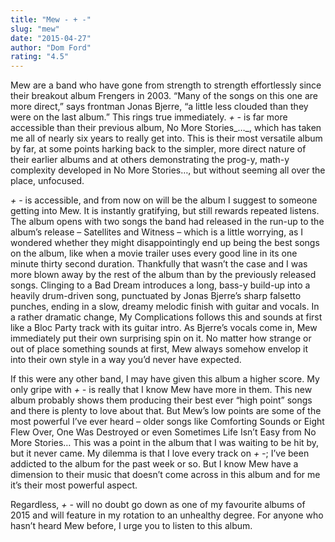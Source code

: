 ```yaml
---
title: "Mew - + -"
slug: "mew"
date: "2015-04-27"
author: "Dom Ford"
rating: "4.5"
---
```


Mew are a band who have gone from strength to strength effortlessly since their breakout album Frengers in 2003. “Many of the songs on this one are more direct,” says frontman Jonas Bjerre, “a little less clouded than they were on the last album.” This rings true immediately. _\+ -_ is far more accessible than their previous album, No More Stories_…_, which has taken me all of nearly six years to really get into. This is their most versatile album by far, at some points harking back to the simpler, more direct nature of their earlier albums and at others demonstrating the prog-y, math-y complexity developed in No More Stories…, but without seeming all over the place, unfocused.

_\+ -_ is accessible, and from now on will be the album I suggest to someone getting into Mew. It is instantly gratifying, but still rewards repeated listens. The album opens with two songs the band had released in the run-up to the album’s release – Satellites and Witness – which is a little worrying, as I wondered whether they might disappointingly end up being the best songs on the album, like when a movie trailer uses every good line in its one minute thirty second duration. Thankfully that wasn’t the case and I was more blown away by the rest of the album than by the previously released songs. Clinging to a Bad Dream introduces a long, bass-y build-up into a heavily drum-driven song, punctuated by Jonas Bjerre’s sharp falsetto punches, ending in a slow, dreamy melodic finish with guitar and vocals. In a rather dramatic change, My Complications follows this and sounds at first like a Bloc Party track with its guitar intro. As Bjerre’s vocals come in, Mew immediately put their own surprising spin on it. No matter how strange or out of place something sounds at first, Mew always somehow envelop it into their own style in a way you’d never have expected.

If this were any other band, I may have given this album a higher score. My only gripe with _\+ -_ is really that I know Mew have more in them. This new album probably shows them producing their best ever “high point” songs and there is plenty to love about that. But Mew’s low points are some of the most powerful I’ve ever heard – older songs like Comforting Sounds or Eight Flew Over, One Was Destroyed or even Sometimes Life Isn’t Easy from No More Stories… This was a point in the album that I was waiting to be hit by, but it never came. My dilemma is that I love every track on _\+ -_; I’ve been addicted to the album for the past week or so. But I know Mew have a dimension to their music that doesn’t come across in this album and for me it’s their most powerful aspect.

Regardless, _\+ -_ will no doubt go down as one of my favourite albums of 2015 and will feature in my rotation to an unhealthy degree. For anyone who hasn’t heard Mew before, I urge you to listen to this album.
